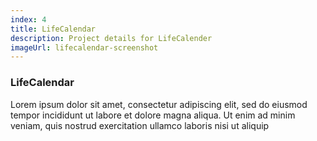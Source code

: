 ```yaml
---
index: 4
title: LifeCalendar
description: Project details for LifeCalender
imageUrl: lifecalendar-screenshot
---
```

### LifeCalendar

Lorem ipsum dolor sit amet, consectetur adipiscing elit, sed do eiusmod tempor incididunt ut labore et dolore magna aliqua. Ut enim ad minim veniam, quis nostrud exercitation ullamco laboris nisi ut aliquip